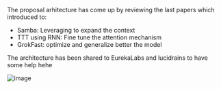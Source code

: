 The proposal arhitecture has come up by reviewing the last papers which introduced to:

- Samba: Leveraging to expand the context
- TTT using RNN: Fine tune the attention mechanism
- GrokFast: optimize and generalize better the model

The architecture has been shared to EurekaLabs and lucidrains to have some help hehe

![image](https://github.com/user-attachments/assets/ac98a99e-1119-406d-98d1-37f61fc1969f)
